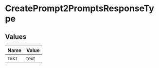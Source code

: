 # CreatePrompt2PromptsResponseType


## Values

| Name   | Value  |
| ------ | ------ |
| `TEXT` | text   |